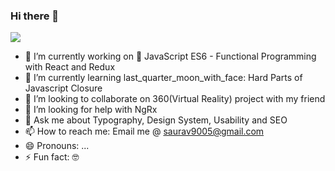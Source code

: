 ### Hi there 👋

![](https://komarev.com/ghpvc/?username=your-github-username)

- 🔭 I’m currently working on :snail: JavaScript ES6 - Functional Programming with React and Redux
- 🌱 I’m currently learning last_quarter_moon_with_face: Hard Parts of Javascript Closure
- 👯 I’m looking to collaborate on 360(Virtual Reality) project with my friend
- 🤔 I’m looking for help with NgRx
- 💬 Ask me about Typography, Design System, Usability and SEO
- 📫 How to reach me: Email me @ saurav9005@gmail.com
- 😄 Pronouns: ...
- ⚡ Fun fact: :nerd_face:

